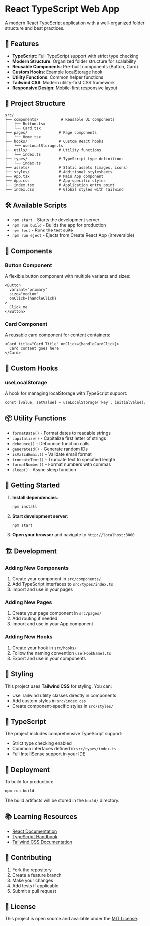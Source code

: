 # React TypeScript Web App

A modern React TypeScript application with a well-organized folder structure and best practices.

## 🚀 Features

- **TypeScript**: Full TypeScript support with strict type checking
- **Modern Structure**: Organized folder structure for scalability
- **Reusable Components**: Pre-built components (Button, Card)
- **Custom Hooks**: Example localStorage hook
- **Utility Functions**: Common helper functions
- **Tailwind CSS**: Modern utility-first CSS framework
- **Responsive Design**: Mobile-first responsive layout

## 📁 Project Structure

```
src/
├── components/          # Reusable UI components
│   ├── Button.tsx
│   └── Card.tsx
├── pages/              # Page components
│   └── Home.tsx
├── hooks/              # Custom React hooks
│   └── useLocalStorage.ts
├── utils/              # Utility functions
│   └── index.ts
├── types/              # TypeScript type definitions
│   └── index.ts
├── assets/             # Static assets (images, icons)
├── styles/             # Additional stylesheets
├── App.tsx             # Main App component
├── App.css             # App-specific styles
├── index.tsx           # Application entry point
└── index.css           # Global styles with Tailwind
```

## 🛠️ Available Scripts

- `npm start` - Starts the development server
- `npm run build` - Builds the app for production
- `npm test` - Runs the test suite
- `npm run eject` - Ejects from Create React App (irreversible)

## 🎨 Components

### Button Component
A flexible button component with multiple variants and sizes:
```tsx
<Button 
  variant="primary" 
  size="medium" 
  onClick={handleClick}
>
  Click me
</Button>
```

### Card Component
A reusable card component for content containers:
```tsx
<Card title="Card Title" onClick={handleCardClick}>
  Card content goes here
</Card>
```

## 🔧 Custom Hooks

### useLocalStorage
A hook for managing localStorage with TypeScript support:
```tsx
const [value, setValue] = useLocalStorage('key', initialValue);
```

## 📦 Utility Functions

- `formatDate()` - Format dates to readable strings
- `capitalize()` - Capitalize first letter of strings
- `debounce()` - Debounce function calls
- `generateId()` - Generate random IDs
- `isValidEmail()` - Validate email format
- `truncateText()` - Truncate text to specified length
- `formatNumber()` - Format numbers with commas
- `sleep()` - Async sleep function

## 🎯 Getting Started

1. **Install dependencies**:
   ```bash
   npm install
   ```

2. **Start development server**:
   ```bash
   npm start
   ```

3. **Open your browser** and navigate to `http://localhost:3000`

## 🏗️ Development

### Adding New Components
1. Create your component in `src/components/`
2. Add TypeScript interfaces to `src/types/index.ts`
3. Import and use in your pages

### Adding New Pages
1. Create your page component in `src/pages/`
2. Add routing if needed
3. Import and use in your App component

### Adding New Hooks
1. Create your hook in `src/hooks/`
2. Follow the naming convention `use[HookName].ts`
3. Export and use in your components

## 🎨 Styling

This project uses **Tailwind CSS** for styling. You can:

- Use Tailwind utility classes directly in components
- Add custom styles in `src/index.css`
- Create component-specific styles in `src/styles/`

## 📝 TypeScript

The project includes comprehensive TypeScript support:

- Strict type checking enabled
- Common interfaces defined in `src/types/index.ts`
- Full IntelliSense support in your IDE

## 🚀 Deployment

To build for production:
```bash
npm run build
```

The build artifacts will be stored in the `build/` directory.

## 📚 Learning Resources

- [React Documentation](https://reactjs.org/)
- [TypeScript Handbook](https://www.typescriptlang.org/docs/)
- [Tailwind CSS Documentation](https://tailwindcss.com/docs)

## 🤝 Contributing

1. Fork the repository
2. Create a feature branch
3. Make your changes
4. Add tests if applicable
5. Submit a pull request

## 📄 License

This project is open source and available under the [MIT License](LICENSE).
